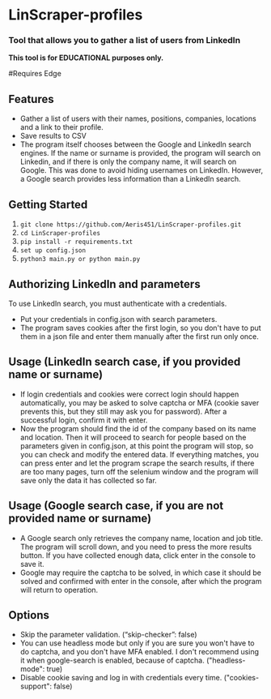 ﻿# LinScraper-profiles
### Tool that allows you to gather a list of users from LinkedIn

**This tool is for EDUCATIONAL purposes only.**

#Requires Edge

## Features
* Gather a list of users with their names, positions, companies, locations and a link to their profile.
* Save results to CSV
* The program itself chooses between the Google and LinkedIn search engines. If the name or surname is provided, the program will search on Linkedin, and if there is only the company name, it will search on Google. This was done to avoid hiding usernames on LinkedIn. However, a Google search provides less information than a LinkedIn search.

## Getting Started
1. `git clone https://github.com/Aeris451/LinScraper-profiles.git`
2. `cd LinScraper-profiles`
3. `pip install -r requirements.txt`
4. `set up config.json`
5. `python3 main.py or python main.py`


## Authorizing LinkedIn and parameters
To use LinkedIn search, you must authenticate with a credentials. 
* Put your credentials in config.json with search parameters.
* The program saves cookies after the first login, so you don't have to put them in a json file and enter them manually after the first run only once.

## Usage (LinkedIn search case, if you provided name or surname)
* If login credentials and cookies were correct login should happen automatically, you may be asked to solve captcha or MFA (cookie saver prevents this, but they still may ask you for password). After a successful login, confirm it with enter. 
* Now the program should find the id of the company based on its name and location. Then it will proceed to search for people based on the parameters given in config.json, at this point the program will stop, so you can check and modify the entered data. If everything matches, you can press enter and let the program scrape the search results, if there are too many pages, turn off the selenium window and the program will save only the data it has collected so far.

## Usage (Google search case, if you are not provided name or surname)
* A Google search only retrieves the company name, location and job title. The program will scroll down, and you need to press the more results button. If you have collected enough data, click enter in the console to save it.
* Google may require the captcha to be solved, in which case it should be solved and confirmed with enter in the console, after which the program will return to operation.
  
## Options 
* Skip the parameter validation. (“skip-checker”: false) 
* You can use headless mode but only if you are sure you won't have to do captcha, and you don't have MFA enabled. I don't recommend using it when google-search is enabled, because of captcha. ("headless-mode": true)
* Disable cookie saving and log in with credentials every time. ("cookies-support": false)
